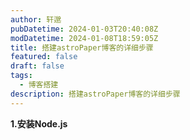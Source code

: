 ```yaml
---
author: 轩邈
pubDatetime: 2024-01-03T20:40:08Z
modDatetime: 2024-01-08T18:59:05Z
title: 搭建astroPaper博客的详细步骤
featured: false
draft: false
tags:
  - 博客搭建
description: 搭建astroPaper博客的详细步骤
---
```


**1.安装Node.js**

